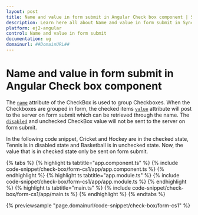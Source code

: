 ```yaml
---
layout: post
title: Name and value in form submit in Angular Check box component | Syncfusion
description: Learn here all about Name and value in form submit in Syncfusion Angular Check box component of Syncfusion Essential JS 2 and more.
platform: ej2-angular
control: Name and value in form submit 
documentation: ug
domainurl: ##DomainURL##
---
```


# Name and value in form submit in Angular Check box component

The [`name`](https://ej2.syncfusion.com/angular/documentation/api/check-box/#name) attribute of the CheckBox is used to group Checkboxes. When the Checkboxes are
grouped in form, the checked items [`value`](https://ej2.syncfusion.com/angular/documentation/api/check-box/#value) attribute will post to the server on form submit
which can be retrieved through the name. The [`disabled`](https://ej2.syncfusion.com/angular/documentation/api/check-box/#disabled) and unchecked CheckBox value will
not be sent to the server on form submit.

In the following code snippet, Cricket and Hockey are in the checked state, Tennis is in disabled state and Basketball is in unchecked state. Now, the value that is in checked state only be sent on form submit.

{% tabs %}
{% highlight ts tabtitle="app.component.ts" %}
{% include code-snippet/check-box/form-cs1/app/app.component.ts %}
{% endhighlight %}
{% highlight ts tabtitle="app.module.ts" %}
{% include code-snippet/check-box/form-cs1/app/app.module.ts %}
{% endhighlight %}
{% highlight ts tabtitle="main.ts" %}
{% include code-snippet/check-box/form-cs1/app/main.ts %}
{% endhighlight %}
{% endtabs %}
  
{% previewsample "page.domainurl/code-snippet/check-box/form-cs1" %}